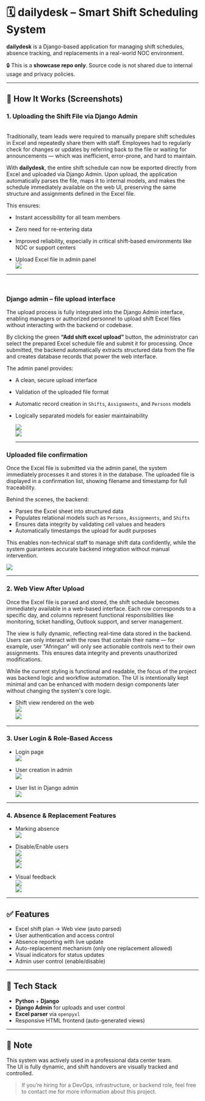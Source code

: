 # 🗓️ dailydesk – Smart Shift Scheduling System

**dailydesk** is a Django-based application for managing shift schedules, absence tracking, and replacements in a real-world NOC environment.

🔒 This is a **showcase repo only**. Source code is not shared due to internal usage and privacy policies.

---

## 📸 How It Works (Screenshots)

### 1. Uploading the Shift File via Django Admin
<br>
Traditionally, team leads were required to manually prepare shift schedules in Excel and repeatedly share them with staff. Employees had to regularly check for changes or updates by referring back to the file or waiting for announcements — which was inefficient, error-prone, and hard to maintain.

With **dailydesk**, the entire shift schedule can now be exported directly from Excel and uploaded via Django Admin. Upon upload, the application automatically parses the file, maps it to internal models, and makes the schedule immediately available on the web UI, preserving the same structure and assignments defined in the Excel file.

This ensures:
- Instant accessibility for all team members
- Zero need for re-entering data
- Improved reliability, especially in critical shift-based environments like NOC or support centers

- Upload Excel file in admin panel  
  ![](dailydesk-showcase/screenshots/excel_p1.png)

---
<br>

### Django admin – file upload interface

The upload process is fully integrated into the Django Admin interface, enabling managers or authorized personnel to upload shift Excel files without interacting with the backend or codebase.

By clicking the green **“Add shift excel upload”** button, the administrator can select the prepared Excel schedule file and submit it for processing. Once submitted, the backend automatically extracts structured data from the file and creates database records that power the web interface.

The admin panel provides:

- A clean, secure upload interface
- Validation of the uploaded file format
- Automatic record creation in `Shifts`, `Assignments`, and `Persons` models
- Logically separated models for easier maintainability

  ![](dailydesk-showcase/screenshots/django_admin_p2.png)
  <br>
  ![](dailydesk-showcase/screenshots/django_adminUpload_excel_p3.png)

  ---

### Uploaded file confirmation

Once the Excel file is submitted via the admin panel, the system immediately processes it and stores it in the database. The uploaded file is displayed in a confirmation list, showing filename and timestamp for full traceability.

Behind the scenes, the backend:

- Parses the Excel sheet into structured data
- Populates relational models such as `Persons`, `Assignments`, and `Shifts`
- Ensures data integrity by validating cell values and headers
- Automatically timestamps the upload for audit purposes

This enables non-technical staff to manage shift data confidently, while the system guarantees accurate backend integration without manual intervention.

  ![](dailydesk-showcase/screenshots/excel_uploades_p4.png)

---

### 2. Web View After Upload

Once the Excel file is parsed and stored, the shift schedule becomes immediately available in a web-based interface. Each row corresponds to a specific day, and columns represent functional responsibilities like monitoring, ticket handling, Outlook support, and server management.

The view is fully dynamic, reflecting real-time data stored in the backend. Users can only interact with the rows that contain their name — for example, user "Afringan" will only see actionable controls next to their own assignments. This ensures data integrity and prevents unauthorized modifications.

While the current styling is functional and readable, the focus of the project was backend logic and workflow automation. The UI is intentionally kept minimal and can be enhanced with modern design components later without changing the system's core logic.


- Shift view rendered on the web  
  ![](dailydesk-showcase/screenshots/after_upload_on_the_web_p5.png)  
  ![](dailydesk-showcase/screenshots/afternoon_part_desk_p6.png)

---

### 3. User Login & Role-Based Access

- Login page  
  ![](dailydesk-showcase/screenshots/login_page_p7.png)

- User creation in admin  
  ![](dailydesk-showcase/screenshots/adduser_in_admin_p8.png)

- User list in Django admin  
  ![](dailydesk-showcase/screenshots/listofusers_in_admin_p9.png)

---

### 4. Absence & Replacement Features

- Marking absence  
  ![](dailydesk-showcase/screenshots/onopera_anotheruser_p10.png)

- Disable/Enable users  
  ![](dailydesk-showcase/screenshots/disable_p11.png)  
  ![](dailydesk-showcase/screenshots/activate_p12.png)  
  ![](dailydesk-showcase/screenshots/disables_p12.png)

- Visual feedback  
  ![](dailydesk-showcase/screenshots/justseeit_p13.png)  
  ![](dailydesk-showcase/screenshots/kermani_p14.png)

---

## ✅ Features

- Excel shift plan → Web view (auto parsed)
- User authentication and access control
- Absence reporting with live update
- Auto-replacement mechanism (only one replacement allowed)
- Visual indicators for status updates
- Admin user control (enable/disable)

---

## 🧩 Tech Stack

- **Python** + **Django**
- **Django Admin** for uploads and user control
- **Excel parser** via `openpyxl`
- Responsive HTML frontend (auto-generated views)

---

## 📌 Note

This system was actively used in a professional data center team.  
The UI is fully dynamic, and shift handovers are visually tracked and controlled.

> If you’re hiring for a DevOps, infrastructure, or backend role, feel free to contact me for more information about this project.
